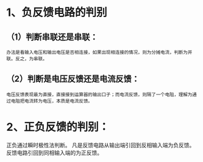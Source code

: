 # 1、负反馈电路的判别
  ## （1）判断串联还是串联：
    办法是看输入电压和输出电压是否相连接，如果出现相连接的情况，则为分摊电流，判断为并联。反之，为串联。
  ## （2）判断是电压反馈还是电流反馈：
    电压反馈表现最为直接，直接接到运算器的输出口子；而电流反馈，则隔了一个电阻，理解为通过电阻把电流转为电压，本质是电流反馈。
    
 # 2、正负反馈的判别：
   正负通过瞬时极性法判断。
   凡是反馈电路从输出端引回到反相输入端为负反馈。反馈电路引回到同相输入端的为正反馈。
